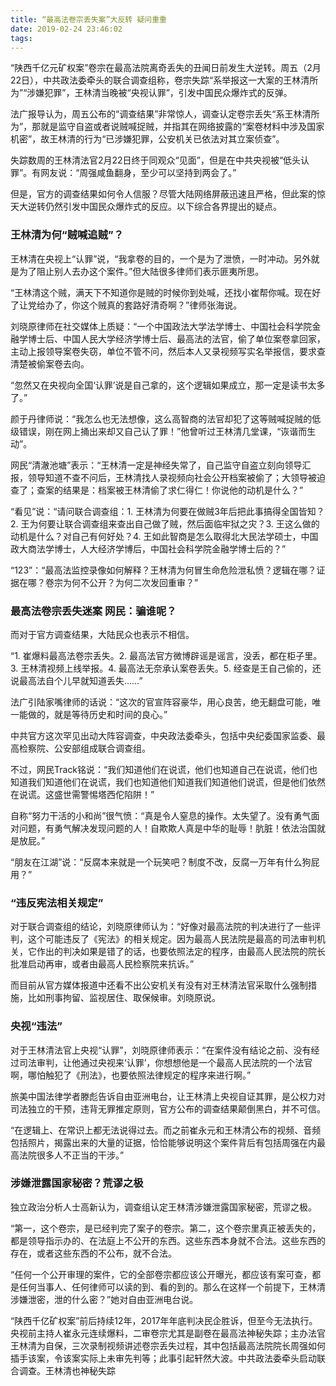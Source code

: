```yaml
---
title: “最高法卷宗丢失案”大反转 疑问重重
date: 2019-02-24 23:46:02
tags:
---
```

“陕西千亿元矿权案”卷宗在最高法院离奇丢失的丑闻日前发生大逆转。周五（2月22日），中共政法委牵头的联合调查组称，卷宗失踪“系举报这一大案的王林清所为”“涉嫌犯罪”，王林清当晚被“央视认罪”，引发中国民众爆炸式的反弹。

法广报导认为，周五公布的“调查结果”非常惊人，调查认定卷宗丢失“系王林清所为”，那就是监守自盗或者说贼喊捉贼，并指其在网络披露的“案卷材料中涉及国家机密”，故王林清的行为“已涉嫌犯罪，公安机关已依法对其立案侦查”。

失踪数周的王林清法官2月22日终于同观众“见面”，但是在中共央视被“低头认罪”。有网友说：“周强咸鱼翻身，至少可以坚持到两会了。”

但是，官方的调查结果如何令人信服？尽管大陆网络屏蔽迅速且严格，但此案的惊天大逆转仍然引发中国民众爆炸式的反应。以下综合各界提出的疑点。

### 王林清为何“贼喊追贼”？

王林清在央视上“认罪”说，“我拿卷的目的，一个是为了泄愤，一时冲动。另外就是为了阻止别人去办这个案件。”但大陆很多律师们表示匪夷所思。

“王林清这个贼，满天下不知道你是贼的时候你到处喊，还找小崔帮你喊。现在好了让党给办了，你这个贼真的套路好清奇啊？”律师张海说。

刘晓原律师在社交媒体上质疑：“一个中国政法大学法学博士、中国社会科学院金融学博士后、中国人民大学经济学博士后、最高法的法官，偷了单位案卷拿回家，主动上报领导案卷失窃，单位不管不问，然后本人又录视频写实名举报信，要求查清楚被偷案卷去向。

“忽然又在央视向全国‘认罪’说是自己拿的，这个逻辑如果成立，那一定是读书太多了。”

颜于丹律师说：“我怎么也无法想像，这么高智商的法官却犯了这等贼喊捉贼的低级错误，刚在网上捅出来却又自己认了罪！”他曾听过王林清几堂课，“诙谐而生动”。

网民“清澈池塘”表示：“王林清一定是神经失常了，自己监守自盗立刻向领导汇报，领导知道不查不问后，王林清找人录视频向社会公开档案被偷了；大领导被迫查了；查案的结果是：档案被王林清偷了求仁得仁！你说他的动机是什么？”

“看见”说：“请问联合调查组：1. 王林清为何要在做贼3年后把此事搞得全国皆知？2. 王为何要让联合调查组来查出自己做了贼，然后面临牢狱之灾？3. 王这么做的动机是什么？对自己有何好处？4. 王如此智商是怎么取得北大民法学硕士，中国政大商法学博士，人大经济学博后，中国社会科学院金融学博士后的？​​”

“123”：“最高法监控录像如何解释？王林清为何冒生命危险泄私愤？逻辑在哪？证据在哪？卷宗为何不公开？为何二次发回重审？”

### 最高法卷宗丢失迷案 网民：骗谁呢？

而对于官方调查结果，大陆民众也表示不相信。

“1. 崔爆料最高法卷宗丢失。2. 最高法官方微博辟谣是谣言，没丢，都在柜子里。3. 王林清视频上线举报。4. 最高法无奈承认案卷丢失。5. 经查是王自己偷的，还说最高法自个儿早就知道丢失……”

法广引陆家嘴律师的话说：“这次的官宣阵容豪华，用心良苦，绝无翻盘可能，唯一能做的，就是等待历史和时间的良心。”

中共官方这次罕见出动大阵容调查，中央政法委牵头，包括中央纪委国家监委、最高检察院、公安部组成联合调查组。

不过，网民Track铭说：“我们知道他们在说谎，他们也知道自己在说谎，他们也知道我们知道他们在说谎，我们也知道他们知道我们知道他们说谎，但是他们依然在说谎。这盛世需警惕塔西佗陷阱！”

自称“努力干活的小和尚”很气愤：“真是令人窒息的操作。太失望了。没有勇气面对问题，有勇气解决发现问题的人！自欺欺人真是中华的耻辱！肮脏！依法治国就是放屁。”

“朋友在江湖”说：“反腐本来就是一个玩笑吧？制度不改，反腐一万年有什么狗屁用？”

### “违反宪法相关规定”

对于联合调查组的结论，刘晓原律师认为：“好像对最高法院的判决进行了一些评判，这个可能违反了《宪法》的相关规定。因为最高人民法院是最高的司法审判机关，它作出的判决如果是错了的话，也要依照法定的程序，由最高人民法院的院长批准启动再审，或者由最高人民检察院来抗诉。”

而目前从官方媒体报道中还看不出公安机关有没有对王林清法官采取什么强制措施，比如刑事拘留、监视居住、取保候审。刘晓原说。

### 央视“违法”

对于王林清法官上央视“认罪”，刘晓原律师表示：“在案件没有结论之前、没有经过司法审判，让他通过央视来‘认罪’，你想想他是一个最高人民法院的一个法官啊，哪怕触犯了《刑法》，也要依照法律规定的程序来进行啊。”

旅美中国法律学者滕彪告诉自由亚洲电台，让王林清上央视自证其罪，是公权力对司法独立的干预，违背无罪推定原则，官方公布的调查结果颠倒黑白，并不可信。

“在逻辑上、在常识上都无法说得过去。而之前崔永元和王林清公布的视频、音频包括照片，揭露出来的大量的证据，恰恰能够说明这个案件背后有包括周强在内最高法院很多人不正当的干涉。”

### 涉嫌泄露国家秘密？荒谬之极

独立政治分析人士高新认为，调查组认定王林清涉嫌泄露国家秘密，荒谬之极。

“第一，这个卷宗，是已经判完了案子的卷宗。第二，这个卷宗里真正被丢失的，都是领导指示办的、在法庭上不公开的东西。这些东西本身就不合法。这些东西的存在，或者这些东西的不公布，就不合法。

“任何一个公开审理的案件，它的全部卷宗都应该公开曝光，都应该有案可查，都是任何当事人、任何律师可以读的到、看的到的。那么在这样一个前提下，王林清涉嫌泄密，泄的什么密？”她对自由亚洲电台说。

“陕西千亿矿权案”前后持续12年，2017年年底判决民企胜诉，但至今无法执行。央视前主持人崔永元连续爆料，二审卷宗尤其是副卷在最高法神秘失踪；主办法官王林清为自保，三次录制视频讲述卷宗丢失过程，其中包括最高法院院长周强如何插手该案，令该案实际上未审先判等；此事引起轩然大波。中共政法委牵头启动联合调查。王林清也神秘失踪